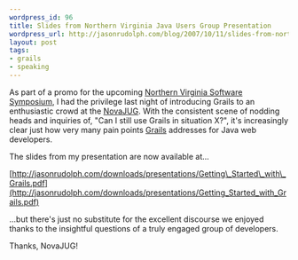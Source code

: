```yaml
--- 
wordpress_id: 96
title: Slides from Northern Virginia Java Users Group Presentation
wordpress_url: http://jasonrudolph.com/blog/2007/10/11/slides-from-northern-virginia-java-users-group-presentation/
layout: post
tags:
- grails
- speaking	
---
```

As part of a promo for the upcoming [Northern Virginia Software Symposium](http://www.nofluffjuststuff.com/conference/reston/2007/11/index.html "Northern Virginia Software Symposium - November 02 - 04, 2007"), I had the privilege last night of introducing Grails to an enthusiastic crowd at the [NovaJUG](http://www.jroller.com/novajugblog/entry/oct_10th_getting_started_with).  With the consistent scene of nodding heads and inquiries of, "Can I still use Grails in situation X?", it's increasingly clear just how very many pain points [Grails](http://grails.org) addresses for Java web developers.  

The slides from my presentation are now available at...

[http://jasonrudolph.com/downloads/presentations/Getting\_Started\_with\_Grails.pdf](http://jasonrudolph.com/downloads/presentations/Getting_Started_with_Grails.pdf)

...but there's just no substitute for the excellent discourse we enjoyed thanks to the insightful questions of a truly engaged group of developers.  

Thanks, NovaJUG!
